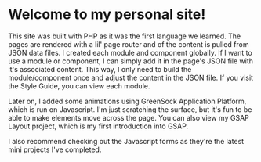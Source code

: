 # Welcome to my personal site! 

This site was built with PHP as it was the first language we learned. The pages are rendered with a lil' page router and of the content is pulled from JSON data files. I created each module and component globally. If I want to use a module or component, I can simply add it in the page's JSON file with it's associated content. This way, I only need to build the module/component once and adjust the content in the JSON file. If you visit the Style Guide, you can view each module.

Later on, I added some animations using GreenSock Application Platform, which is run on Javascript. I'm just scratching the surface, but it's fun to be able to make elements move across the page. You can also view my GSAP Layout project, which is my first introduction into GSAP. 

I also recommend checking out the Javascript forms as they're the latest mini projects I've completed. 
